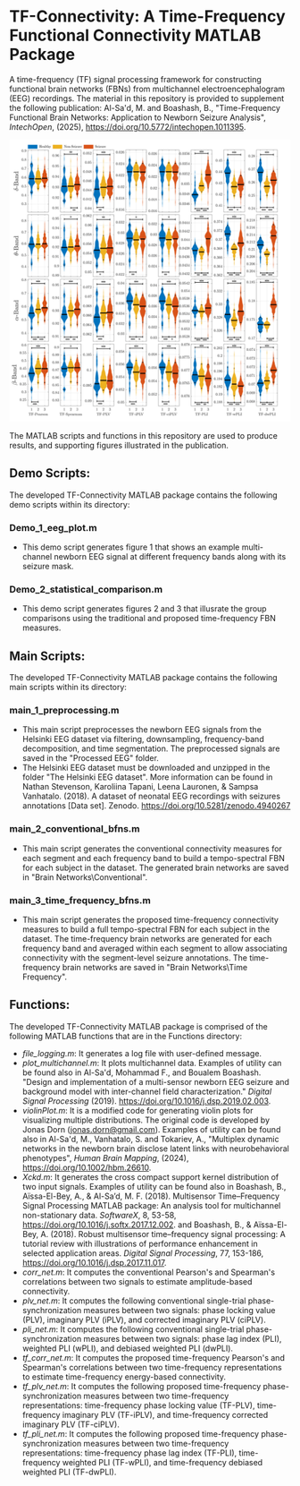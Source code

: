 # TF-Connectivity: A Time-Frequency Functional Connectivity MATLAB Package 
A time-frequency (TF) signal processing framework for constructing functional brain networks (FBNs) from multichannel electroencephalogram (EEG) recordings. The material in this repository is provided to supplement the following publication:
Al-Sa'd, M. and Boashash, B., "Time-Frequency Functional Brain Networks: Application to Newborn Seizure Analysis", *IntechOpen*, (2025), https://doi.org/10.5772/intechopen.1011395.

![plot](./comparison_time_frequency.tif)

The MATLAB scripts and functions in this repository are used to produce results, and supporting figures illustrated in the publication.

## Demo Scripts:
The developed TF-Connectivity MATLAB package contains the following demo scripts within its directory:
### Demo_1_eeg_plot.m
-   This demo script generates figure 1 that shows an example multi-channel newborn EEG signal at different frequency bands along with its seizure mask.
### Demo_2_statistical_comparison.m
-   This demo script generates figures 2 and 3 that illusrate the group comparisons using the traditional and proposed time-frequency FBN measures.

## Main Scripts:
The developed TF-Connectivity MATLAB package contains the following main scripts within its directory:
### main_1_preprocessing.m
-   This main script preprocesses the newborn EEG signals from the Helsinki EEG dataset via filtering, downsampling, frequency-band decomposition, and time segmentation. The preprocessed signals are saved in the "Processed EEG" folder.
-   The Helsinki EEG dataset must be downloaded and unzipped in the folder "The Helsinki EEG dataset". More information can be found in Nathan Stevenson, Karoliina Tapani, Leena Lauronen, & Sampsa Vanhatalo. (2018). A dataset of neonatal EEG recordings with seizures annotations [Data set]. Zenodo. https://doi.org/10.5281/zenodo.4940267
### main_2_conventional_bfns.m
-   This main script generates the conventional connectivity measures for each segment and each frequency band to build a tempo-spectral FBN for each subject in the dataset. The generated brain networks are saved in "Brain Networks\Conventional".
### main_3_time_frequency_bfns.m
-   This main script generates the proposed time-frequency connectivity measures to build a full tempo-spectral FBN for each subject in the dataset. The time-frequency brain networks are generated for each frequency band and averaged within each segment to allow associating connectivity with the segment-level seizure annotations. The time-frequency brain networks are saved in "Brain Networks\Time Frequency".

## Functions:
The developed TF-Connectivity MATLAB package is comprised of the following MATLAB functions that are in the Functions directory:
-   *file_logging.m*: It generates a log file with user-defined message.
-   *plot_multichannel.m*: It plots multichannel data. Examples of utility can be found also in Al-Sa'd, Mohammad F., and Boualem Boashash. "Design and implementation of a multi-sensor newborn EEG seizure and background model with inter-channel field characterization." *Digital Signal Processing* (2019). https://doi.org/10.1016/j.dsp.2019.02.003.
-   *violinPlot.m*: It is a modified code for generating violin plots for visualizing multiple distributions. The original code is developed by Jonas Dorn (jonas.dorn@gmail.com). Examples of utility can be found also in Al-Sa'd, M., Vanhatalo, S. and Tokariev, A., "Multiplex dynamic networks in the newborn brain disclose latent links with neurobehavioral phenotypes", *Human Brain Mapping*, (2024), https://doi.org/10.1002/hbm.26610.
-   *Xckd.m*: It generates the cross compact support kernel distribution of two input signals. Examples of utility can be found also in Boashash, B., Aïssa-El-Bey, A., & Al-Sa’d, M. F. (2018). Multisensor Time–Frequency Signal Processing MATLAB package: An analysis tool for multichannel non-stationary data. *SoftwareX*, 8, 53-58, https://doi.org/10.1016/j.softx.2017.12.002. and Boashash, B., & Aïssa-El-Bey, A. (2018). Robust multisensor time–frequency signal processing: A tutorial review with illustrations of performance enhancement in selected application areas. *Digital Signal Processing*, 77, 153-186, https://doi.org/10.1016/j.dsp.2017.11.017.
-   *corr_net.m*: It computes the conventional Pearson's and Spearman's correlations between two signals to estimate amplitude-based connectivity.
-   *plv_net.m*: It computes the following conventional single-trial phase-synchronization measures between two signals: phase locking value (PLV), imaginary PLV (iPLV), and corrected imaginary PLV (ciPLV).
-   *pli_net.m*: It computes the following conventional single-trial phase-synchronization measures between two signals: phase lag index (PLI), weighted PLI (wPLI), and debiased weighted PLI (dwPLI).
-   *tf_corr_net.m*: It computes the proposed time-frequency Pearson's and Spearman's correlations between two time-frequency representations to estimate time-frequency energy-based connectivity.
-   *tf_plv_net.m*: It computes the following proposed time-frequency phase-synchronization measures between two time-frequency representations: time-frequency phase locking value (TF-PLV), time-frequency imaginary PLV (TF-iPLV), and time-frequency corrected imaginary PLV (TF-ciPLV).
-   *tf_pli_net.m*: It computes the following proposed time-frequency phase-synchronization measures between two time-frequency representations: time-frequency phase lag index (TF-PLI), time-frequency weighted PLI (TF-wPLI), and time-frequency debiased weighted PLI (TF-dwPLI).

